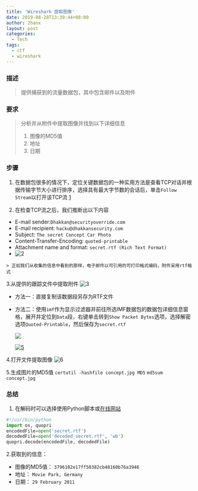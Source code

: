 ```yaml
---
title: 'Wireshark 提取图像'
date: 2019-08-28T13:39:44+08:00
author: 2hanx
layout: post
categories:
  - Tech
tags:
  - ctf
  - wireshark
---
```

### 描述

> 提供捕获到的流量数据包，其中包含邮件以及附件 

### 要求

> 分析并从附件中提取图像并找到以下详细信息  
> 1. 图像的MD5值  
> 2. 地址  
> 3. 日期 

### 步骤

  1. 在数据包很多的情况下，定位关键数据包的一种实用方法是查看TCP对话并根据传输字节大小进行排序，选择具有最大字节数的会话后，单击`Follow Stream`以打开该TCP流 
    [1](https://i.loli.net/2019/08/28/WnV5L8SZufkIUYg.png)

  2. 在检查TCP流之后，我们推断出以下内容

  * E-mail sender:`Dhakkan@securityoverride.com`
  * E-mail recipient: `hacku@dhakkansecurity.com`
  * Subject: `The secret Concept Car Photo`
  * Content-Transfer-Encoding: `quoted-printable`
  * Attachment name and format: `secret.rtf (Rich Text Format)`
  *  ![2](https://i.loli.net/2019/08/28/oegPtnj5ib2FDvH.png)
    
    > 正如我们从收集的信息中看到的那样，电子邮件以可引用的可打印格式编码，附件采用rtf格式 

  3.从提供的跟踪文件中提取附件
    ![3](https://i.loli.net/2019/08/28/oVTdLxQUvPi8OlY.png)


  * 方法一：直接复制该数据段另存为RTF文件

  * 方法二：使用`imf`作为显示过滤器并前往所选IMF数据包的数据包详细信息窗格，展开并定位到`Data`段，右键单击转到`Show Packet Bytes`选项，选择解密选项`Quoted-Printable`，然后保存为`secret.rtf`
    
    [![](https://i.loli.net/2019/08/28/4NdYkFUfgeQq2xL.png)](https://i.loli.net/2019/08/28/4NdYkFUfgeQq2xL.png)
    
    [![5](https://i.loli.net/2019/08/28/A3pXJrBG1giDt2L.jpg "5")](https://i.loli.net/2019/08/28/A3pXJrBG1giDt2L.jpg "5")


  4.打开文件提取图像
    ![6](https://i.loli.net/2019/08/28/9Ml3yeKH7faZjWQ.png)

  5.生成图片的MD5值
    `certutil -hashfile concept.jpg MD5`
    `md5sum concept.jpg`


### 总结

  1. 在解码时可以选择使用Python脚本或[在线网站](https://www.motobit.com/util/quoted-printable-decoder.asp)
    
  ```python
  #!/usr/bin/python
  import os, quopri
  encodedFile=open('secret.rtf')
  decodedFile=open('decoded_secret.rtf', 'wb')
  quopri.decode(encodedFile, decodedFile)
  ```

  2.获取到的信息：

  * 图像的MD5值： `3796102e17ff50382cb48160b76a3946`
  * 地址： `Movie Park, Germany`
  * 日期： `29 February 2011`


